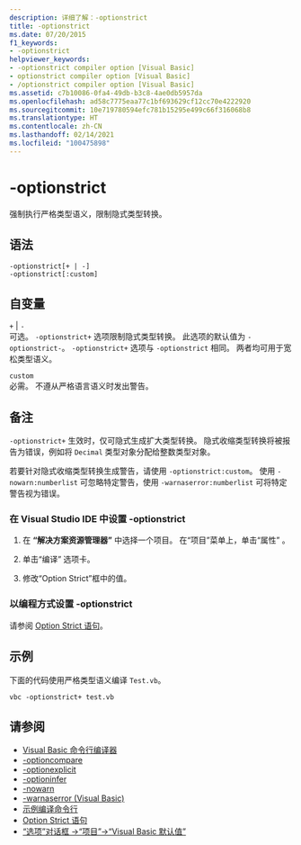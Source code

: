 ```yaml
---
description: 详细了解：-optionstrict
title: -optionstrict
ms.date: 07/20/2015
f1_keywords:
- -optionstrict
helpviewer_keywords:
- -optionstrict compiler option [Visual Basic]
- optionstrict compiler option [Visual Basic]
- /optionstrict compiler option [Visual Basic]
ms.assetid: c7b10086-0fa4-49db-b3c8-4ae0db5957da
ms.openlocfilehash: ad58c7775eaa77c1bf693629cf12cc70e4222920
ms.sourcegitcommit: 10e719780594efc781b15295e499c66f316068b8
ms.translationtype: HT
ms.contentlocale: zh-CN
ms.lasthandoff: 02/14/2021
ms.locfileid: "100475898"
---
```

# <a name="-optionstrict"></a>-optionstrict

强制执行严格类型语义，限制隐式类型转换。

## <a name="syntax"></a>语法

```console
-optionstrict[+ | -]
-optionstrict[:custom]
```

## <a name="arguments"></a>自变量

`+` &#124; `-`  
可选。 `-optionstrict+` 选项限制隐式类型转换。 此选项的默认值为 `-optionstrict-`。 `-optionstrict+` 选项与 `-optionstrict` 相同。 两者均可用于宽松类型语义。

`custom`  
必需。 不遵从严格语言语义时发出警告。

## <a name="remarks"></a>备注

`-optionstrict+` 生效时，仅可隐式生成扩大类型转换。 隐式收缩类型转换将被报告为错误，例如将 `Decimal` 类型对象分配给整数类型对象。

若要针对隐式收缩类型转换生成警告，请使用 `-optionstrict:custom`。 使用 `-nowarn:numberlist` 可忽略特定警告，使用 `-warnaserror:numberlist` 可将特定警告视为错误。

### <a name="to-set--optionstrict-in-the-visual-studio-ide"></a>在 Visual Studio IDE 中设置 -optionstrict

1. 在 **“解决方案资源管理器”** 中选择一个项目。 在“项目”菜单上，单击“属性”   。

2. 单击“编译”  选项卡。

3. 修改“Option Strict”框中的值。 

### <a name="to-set--optionstrict-programmatically"></a>以编程方式设置 -optionstrict

请参阅 [Option Strict 语句](../../language-reference/statements/option-strict-statement.md)。

## <a name="example"></a>示例

下面的代码使用严格类型语义编译 `Test.vb`。

```console
vbc -optionstrict+ test.vb
```

## <a name="see-also"></a>请参阅

- [Visual Basic 命令行编译器](index.md)
- [-optioncompare](optioncompare.md)
- [-optionexplicit](optionexplicit.md)
- [-optioninfer](optioninfer.md)
- [-nowarn](nowarn.md)
- [-warnaserror (Visual Basic)](warnaserror.md)
- [示例编译命令行](sample-compilation-command-lines.md)
- [Option Strict 语句](../../language-reference/statements/option-strict-statement.md)
- [“选项”对话框 ->“项目”->“Visual Basic 默认值”](/visualstudio/ide/reference/visual-basic-defaults-projects-options-dialog-box)
